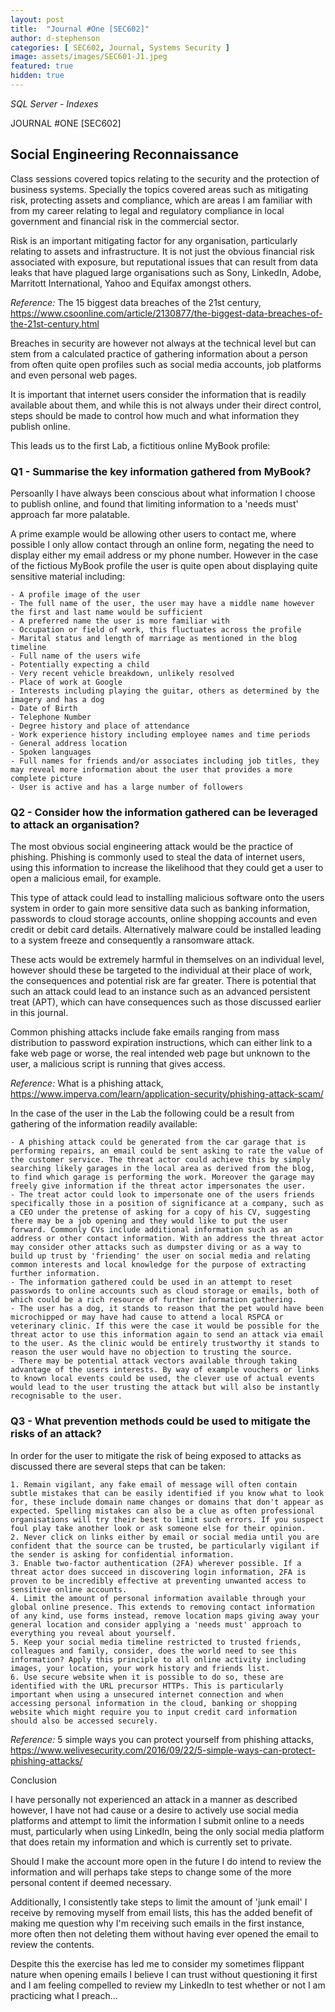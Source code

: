 ```yaml
---
layout: post
title:  "Journal #One [SEC602]"
author: d-stephenson
categories: [ SEC602, Journal, Systems Security ]
image: assets/images/SEC601-J1.jpeg
featured: true
hidden: true
---
```

<i>SQL Server - Indexes</i>

JOURNAL #ONE [SEC602]

<h2>Social Engineering Reconnaissance</h2> 

Class sessions covered topics relating to the security and the protection of business systems. Specially the topics covered areas such as mitigating risk, protecting assets and compliance, which are areas I am familiar with from my career relating to legal and regulatory compliance in local government and financial risk in the commercial sector. 

Risk is an important mitigating factor for any organisation, particularly relating to assets and infrastructure. It is not just the obvious financial risk associated with exposure, but reputational issues that can result from data leaks that have plagued large organisations such as Sony, LinkedIn, Adobe, Marritott International, Yahoo and Equifax amongst others.

<i>Reference:</i>  The 15 biggest data breaches of the 21st century, https://www.csoonline.com/article/2130877/the-biggest-data-breaches-of-the-21st-century.html

Breaches in security are however not always at the technical level but can stem from a calculated practice of gathering information about a person from often quite open profiles such as social media accounts, job platforms and even personal web pages. 

It is important that internet users consider the information that is readily available about them, and while this is not always under their direct control, steps should be made to control how much and what information they publish online. 

This leads us to the first Lab, a fictitious online MyBook profile:

<h3>Q1 - Summarise the key information gathered from MyBook?</h3> 

Persoanlly I have always been conscious about what information I choose to publish online, and found that limiting information to a 'needs must' approach far more palatable. 

A prime example would be allowing other users to contact me, where possible I only allow contact through an online form, negating the need to display either my email address or my phone number. However in the case of the fictious MyBook profile the user is quite open about displaying quite sensitive material including:

	- A profile image of the user
	- The full name of the user, the user may have a middle name however the first and last name would be sufficient 
	- A preferred name the user is more familiar with 
	- Occupation or field of work, this fluctuates across the profile
	- Marital status and length of marriage as mentioned in the blog timeline
	- Full name of the users wife
	- Potentially expecting a child 
	- Very recent vehicle breakdown, unlikely resolved 
	- Place of work at Google
	- Interests including playing the guitar, others as determined by the imagery and has a dog 
	- Date of Birth 
	- Telephone Number 
	- Degree history and place of attendance
	- Work experience history including employee names and time periods
	- General address location 
	- Spoken languages 
	- Full names for friends and/or associates including job titles, they may reveal more information about the user that provides a more complete picture 
	- User is active and has a large number of followers 

<h3>Q2 - Consider how the information gathered can be leveraged to attack an organisation?</h3>

The most obvious social engineering attack would be the practice of phishing. Phishing is commonly used to steal the data of internet users, using this information to increase the likelihood that they could get a user to open a malicious email, for example. 

This type of attack could lead to installing malicious software onto the users system in order to gain more sensitive data such as banking information, passwords to cloud storage accounts, online shopping accounts and even credit or debit card details. Alternatively malware could be installed leading to a system freeze and consequently a ransomware attack. 

These acts would be extremely harmful in themselves on an individual level, however should these be targeted to the individual at their place of work, the consequences and potential risk are far greater. There is potential that such an attack could lead to an instance such as an advanced persistent treat (APT), which can have consequences such as those discussed earlier in this journal. 

Common phishing attacks include fake emails ranging from mass distribution to password expiration instructions, which can either link to a fake web page or worse, the real intended web page but unknown to the user, a malicious script is running that gives access.

<i>Reference:</i> What is a phishing attack, https://www.imperva.com/learn/application-security/phishing-attack-scam/

In the case of the user in the Lab the following could be a result from gathering of the information readily available:

	- A phishing attack could be generated from the car garage that is performing repairs, an email could be sent asking to rate the value of the customer service. The threat actor could achieve this by simply searching likely garages in the local area as derived from the blog, to find which garage is performing the work. Moreover the garage may freely give information if the threat actor impersonates the user. 
	- The treat actor could look to impersonate one of the users friends specifically those in a position of significance at a company, such as a CEO under the pretense of asking for a copy of his CV, suggesting there may be a job opening and they would like to put the user forward. Commonly CVs include additional information such as an address or other contact information. With an address the threat actor may consider other attacks such as dumpster diving or as a way to build up trust by 'friending' the user on social media and relating common interests and local knowledge for the purpose of extracting further information. 
	- The information gathered could be used in an attempt to reset passwords to online accounts such as cloud storage or emails, both of which could be a rich resource of further information gathering.
	- The user has a dog, it stands to reason that the pet would have been microchipped or may have had cause to attend a local RSPCA or veterinary clinic. If this were the case it would be possible for the threat actor to use this information again to send an attack via email to the user. As the clinic would be entirely trustworthy it stands to reason the user would have no objection to trusting the source. 
	- There may be potential attack vectors available through taking advantage of the users interests. By way of example vouchers or links to known local events could be used, the clever use of actual events would lead to the user trusting the attack but will also be instantly recognisable to the user.

<h3>Q3 - What prevention methods could be used to mitigate the risks of an attack?</h3>

In order for the user to mitigate the risk of being exposed to attacks as discussed there are several steps that can be taken:

	1. Remain vigilant, any fake email of message will often contain subtle mistakes that can be easily identified if you know what to look for, these include domain name changes or domains that don't appear as expected. Spelling mistakes can also be a clue as often professional organisations will try their best to limit such errors. If you suspect foul play take another look or ask someone else for their opinion. 
	2. Never click on links either by email or social media until you are confident that the source can be trusted, be particularly vigilant if the sender is asking for confidential information.
	3. Enable two-factor authentication (2FA) wherever possible. If a threat actor does succeed in discovering login information, 2FA is proven to be incredibly effective at preventing unwanted access to sensitive online accounts. 
	4. Limit the amount of personal information available through your global online presence. This extends to removing contact information of any kind, use forms instead, remove location maps giving away your general location and consider applying a 'needs must' approach to everything you reveal about yourself. 
	5. Keep your social media timeline restricted to trusted friends, colleagues and family, consider, does the world need to see this information? Apply this principle to all online activity including images, your location, your work history and friends list. 
	6. Use secure website when it is possible to do so, these are identified with the URL precursor HTTPs. This is particularly important when using a unsecured internet connection and when accessing personal information in the cloud, banking or shopping website which might require you to input credit card information should also be accessed securely.

<i>Reference:</i> 5 simple ways you can protect yourself from phishing attacks, https://www.welivesecurity.com/2016/09/22/5-simple-ways-can-protect-phishing-attacks/

Conclusion

I have personally not experienced an attack in a manner as described however, I have not had cause or a desire to actively use social media platforms and attempt to limit the information I  submit online to a needs must, particularly when using LinkedIn, being the only social media platform that does retain my information and which is currently set to private.

Should I make the account more open in the future I do intend to review the information and will perhaps take steps to change some of the more personal content if deemed necessary. 

Additionally, I consistently take steps to limit the amount of 'junk email' I receive by removing myself from email lists, this has the added benefit of making me question why I'm receiving such emails in the first instance, more often then not deleting them without having ever opened the email to review the contents. 

Despite this the exercise has led me to consider my sometimes flippant nature  when opening emails I believe I can trust without questioning it first and I am feeling compelled to review my LinkedIn to test whether or not I am practicing what I preach…
